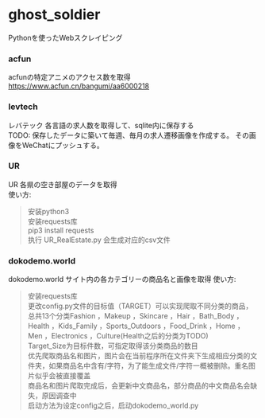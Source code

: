 # ghost_soldier
Pythonを使ったWebスクレイピング
### acfun  
acfunの特定アニメのアクセス数を取得
https://www.acfun.cn/bangumi/aa6000218   
### levtech  
レバテック 各言語の求人数を取得して、sqlite内に保存する  
TODO: 保存したデータに築いて毎週、毎月の求人遷移画像を作成する。  その画像をWeChatにプッシュする。
### UR  
UR 各県の空き部屋のデータを取得  
使い方:
>安装python3  
>安装requests库  
>pip3 install requests  
>执行 UR_RealEstate.py 会生成对应的csv文件  
### dokodemo.world
dokodemo.world サイト内の各カテゴリーの商品名と画像を取得
使い方:
>安装requests库  
>更改config.py文件的目标值（TARGET）可以实现爬取不同分类的商品，总共13个分类Fashion
    ，Makeup
    ，Skincare
    ，Hair
    ，Bath_Body
    ，Health
    ，Kids_Family
    ，Sports_Outdoors
    ，Food_Drink
    ，Home
    ，Men
    ，Electronics
    ，Culture(Health之后的分类为TODO)  
>Target_Size为目标件数，可指定取得该分类商品的数目  
>优先爬取商品名和图片，图片会在当前程序所在文件夹下生成相应分类的文件夹，如果商品名中含有/字符，为了能生成文件/字符一概被删除。重名图片似乎会被直接覆盖  
>商品名和图片爬取完成后，会更新中文商品名，部分商品的中文商品名会缺失，原因调查中  
>启动方法为设定config之后，启动dokodemo_world.py
